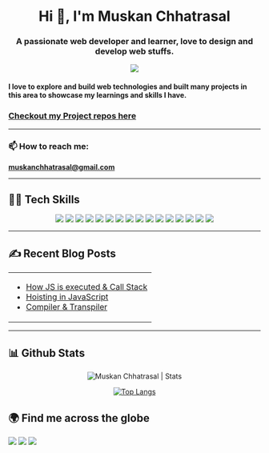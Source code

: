 <div align="center">
<h1 >Hi 👋, I'm Muskan Chhatrasal</h1>

<h3>A passionate web developer and learner, love to design and develop web stuffs.</h3>

[![](https://komarev.com/ghpvc/?username=MuskanChhatrasal)](https://github.com/MuskanChhatrasal) 

</div>

#### I love to explore and build web technologies and built many projects in this area to showcase my learnings and skills I have.

### [Checkout my Project repos here](https://github.com/MuskanChhatrasal?tab=repositories)

----

### 📫 How to reach me: 
**muskanchhatrasal@gmail.com**

----

## 👩‍💻 Tech Skills

<div align="center">
  
![](https://img.shields.io/badge/HTML5-E34F26?style=for-the-badge&logo=html5&logoColor=white)
![](https://img.shields.io/badge/CSS3-1572B6?style=for-the-badge&logo=css3&logoColor=white)
![](https://img.shields.io/badge/Bootstrap-563D7C?style=for-the-badge&logo=bootstrap&logoColor=white)
![](https://img.shields.io/badge/JavaScript-F7DF1E?style=for-the-badge&logo=javascript&logoColor=black)
![](https://img.shields.io/badge/Node.js-43853D?style=for-the-badge&logo=node.js&logoColor=white)
![](https://img.shields.io/badge/Express.js-43853D?style=for-the-badge&logo=express.js&logoColor=white)
![](https://img.shields.io/badge/React-800080?style=for-the-badge&logo=react&logoColor=white)
![](https://img.shields.io/badge/React--Router--dom-696969?style=for-the-badge&logo=react&logoColor=white)
![](https://img.shields.io/badge/GraphQL-00C7B7?style=for-the-badge&logo=graphql&logoColor=white)
![](https://img.shields.io/badge/Markdown-000000?style=for-the-badge&logo=markdown&logoColor=white)
![](https://img.shields.io/badge/Git-F05032?style=for-the-badge&logo=git&logoColor=white)
![](https://img.shields.io/badge/firebase-ffca28?style=for-the-badge&logo=firebase&logoColor=black)
![](https://img.shields.io/badge/Mongodb-43853D?style=for-the-badge&logo=mongodb&logoColor=white)
![](https://img.shields.io/badge/Netlify-00C7B7?style=for-the-badge&logo=netlify&logoColor=white)
![](https://img.shields.io/badge/AWS-00C7B7?style=for-the-badge&logo=aws&logoColor=white)
![](https://img.shields.io/badge/styled--component-ff5f00?style=for-the-badge&logo=styled-component&logoColor=white)

  
 </div>
 
 ---
 
 ## ✍️ Recent Blog Posts
 


<table align="center">
  <tr>
    <td >

- [How JS is executed & Call Stack](https://dev.to/muskanchhatrasal/how-js-is-executed-call-stack-511d)
- [Hoisting in JavaScript](https://dev.to/muskanchhatrasal/hoisting-in-javascript-5gga)
- [Compiler & Transpiler](https://dev.to/muskanchhatrasal/compiler-transpiler-17nh)
 
</td>
  </tr>
</table>

---

## 📊 Github Stats

<p align="center"> 
  <img src="https://github-readme-stats.vercel.app/api?username=MuskanChhatrasal&show_icons=true&theme=gotham" alt="Muskan Chhatrasal | Stats" />
   
  
<div align="center">
  
  [![Top Langs](https://github-readme-stats.vercel.app/api/top-langs/?username=MuskanChhatrasal&hide=jupyter%20notebook,html,css&theme=radical)](https://github.com/anuraghazra/github-readme-stats)
  
  </div>
  
  
## 🌍 Find me across the globe


<a href="https://twitter.com/Muskanchhatras2"><img src="https://img.shields.io/badge/Twitter-1DA1F2?style=for-the-badge&logo=twitter&logoColor=white"/></a>
<a href="https://www.linkedin.com/in/muskan-chhatrasal/"><img src="https://img.shields.io/badge/LinkedIn-0077B5?style=for-the-badge&logo=linkedin&logoColor=white"/></a>
<a href="https://dev.to/muskanchhatrasal"><img src="https://img.shields.io/badge/Dev.to-000000?style=for-the-badge&logo=dev.to&logoColor=white"/></a>



  

  

  
  
  
  

<!--
**MuskanChhatrasal/MuskanChhatrasal** is a ✨ _special_ ✨ repository because its `README.md` (this file) appears on your GitHub profile.

Here are some ideas to get you started:

- 🔭 I’m currently working on ...
- 🌱 I’m currently learning ...
- 👯 I’m looking to collaborate on ...
- 🤔 I’m looking for help with ...
- 💬 Ask me about ...
- 📫 How to reach me: ...
- 😄 Pronouns: ...
- ⚡ Fun fact: ...
-->
